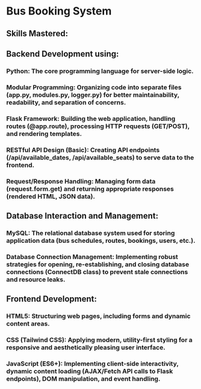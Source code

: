 # **Bus Booking System**

## **Skills Mastered:**

## **Backend Development using:**
### **Python:** The core programming language for server-side logic.
### **Modular Programming:** Organizing code into separate files (app.py, modules.py, logger.py) for better maintainability, readability, and separation of concerns.
### **Flask Framework:** Building the web application, handling routes (@app.route), processing HTTP requests (GET/POST), and rendering templates.
### **RESTful API Design (Basic):** Creating API endpoints (/api/available_dates, /api/available_seats) to serve data to the frontend.
### **Request/Response Handling:** Managing form data (request.form.get) and returning appropriate responses (rendered HTML, JSON data).

## **Database Interaction and Management:**
### **MySQL:** The relational database system used for storing application data (bus schedules, routes, bookings, users, etc.).
### **Database Connection Management:** Implementing robust strategies for opening, re-establishing, and closing database connections (ConnectDB class) to prevent stale connections and resource leaks.

## **Frontend Development:**
### **HTML5:** Structuring web pages, including forms and dynamic content areas.
### **CSS (Tailwind CSS):** Applying modern, utility-first styling for a responsive and aesthetically pleasing user interface.
### **JavaScript (ES6+):** Implementing client-side interactivity, dynamic content loading (AJAX/Fetch API calls to Flask endpoints), DOM manipulation, and event handling.